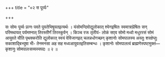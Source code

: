 +++
title = "०२ स पूर्व्यः"

+++

सः सोमः पूर्व्यः प्रत्नः पवते पूयतेभिषूयतइत्यर्थः । यंसोमन्दिवोद्युलोकात् श्येनइषितः स्वमात्राप्रेषितः सन् परिमथायत् पर्यमश्नात् तिरस्तीर्णं तिरस्कुर्वन् । किञ्च रजः तृतीयं- लोकं सएव सोमो मध्वो मधुररसं सोमं आयुवते यौति पृथक्करोति द्युलोकात् स्वयं वेविजानइत् चलन्नधोगच्छन् कृशानोः सोमपालस्य अस्तुः शरक्षेप्तुः सकाशाद्बिभ्युषा भी- तेनमनसा अह सह मध्वआयुवतइतिसम्बन्धः । कृशानोः सोमपालत्वं ब्राह्मणेस्पष्टमुक्तं—कृशानुः सोमपालःसव्यस्यपदः ॥ २ ॥